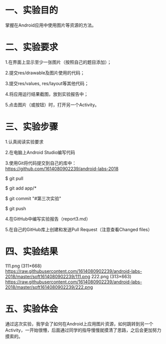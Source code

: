 # 一、实验目的
 
 掌握在Android应用中使用图片等资源的方法。
 
# 二、实验要求
 
 1.在界面上显示至少一张图片（按照自己的题目添加）；
 
 2.提交res/drawable及图片使用的代码；
 
 3.提交res/values, res/layout等其他代码；
 
 4.将应用运行结果截图，放到实验报告中；
 
 5.点击图片（或按钮）时，打开另一个Activity。
 
# 三、实验步骤
 
 1.认真阅读实验要求
 
 2.在电脑上Android Studio编写代码
 
 3.使用Git将代码提交到自己的库中：https://github.com/1614080902239/android-labs-2018
 
 $ git pull
 
 $ git add app/*
 
 $ git commit "#第三次实验"
 
 $ git push
 
 4.在GitHub中编写实验报告（report3.md）
 
 5.在自己的GitHub库上创建和发送Pull Request（注意查看Changed files）
 
 # 四、实验结果
  111.png (311×668)  https://raw.githubusercontent.com/1614080902239/android-labs-2018/master/soft1614080902239/111.png
  222.png (313×663)  https://raw.githubusercontent.com/1614080902239/android-labs-2018/master/soft1614080902239/222.png

# 五、实验体会
 通过这次实验，我学会了如何在Android上应用图片资源，如何跳转到另一个Activity，一开始很懵，后面通过同学的指导慢慢就摸清了思路，之后会更加努力摸索的。
